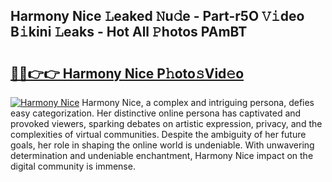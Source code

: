 ## Harmony Nice 𝙻eaked 𝙽u𝚍e - Part-r5O 𝚅𝚒deo B𝚒kini 𝙻eaks - Hot All 𝙿hotos PAmBT

# <h2><a href="http://ld64a3.urlbe.top/?page=Harmony+Nice">🔗🔗👉👉 Harmony Nice P𝚑oto𝚜Vid𝚎o</a></h2>

[![Harmony Nice](https://i.imgur.com/eBuTRDB.gif)](http://ld64a3.urlbe.top/?page=Harmony+Nice)
Harmony Nice, a complex and intriguing persona, defies easy categorization. Her distinctive online persona has captivated and provoked viewers, sparking debates on artistic expression, privacy, and the complexities of virtual communities. Despite the ambiguity of her future goals, her role in shaping the online world is undeniable. With unwavering determination and undeniable enchantment, Harmony Nice impact on the digital community is immense.
